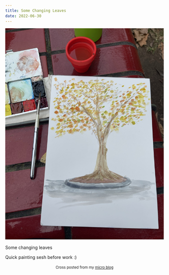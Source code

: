 ```yaml
---
title: Some Changing Leaves
date: 2022-06-30
---
```

![Some Changing Leaves](image/449685c884.jpg)

<p>Some changing leaves</p>
<p>Quick painting sesh before work :)</p>



<center><small>Cross posted from my <a href='http://micro.blog/joshnicholas'>micro blog</a></small></center>

    